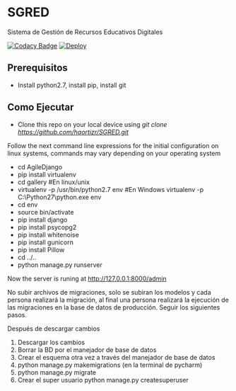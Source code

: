 # SGRED
Sistema de Gestión de Recursos Educativos Digitales

[![Codacy Badge](https://api.codacy.com/project/badge/Grade/64f7225d9e484c7a93ef033aa7f5092b)](https://app.codacy.com/app/NestorRomeroUAndes/SGRED?utm_source=github.com&utm_medium=referral&utm_content=haortizr/SGRED&utm_campaign=Badge_Grade_Settings)
[![Deploy](https://www.herokucdn.com/deploy/button.svg)](https://heroku.com/deploy)
## Prerequisitos
* Install python2.7, install pip, install git
## Como Ejecutar 
* Clone this repo on your local device using *git clone https://github.com/haortizr/SGRED.git*

Follow the next command line expressions for the initial configuration on linux systems, commands may vary depending on your operating system

* cd AgileDjango
* pip install virtualenv
* cd gallery
#En linux/unix
* virtualenv -p /usr/bin/python2.7 env
#En Windows
virtualenv -p C:\Python27\python.exe env
* cd env
* source bin/activate
* pip install django
* pip install psycopg2
* pip install whitenoise
* pip install gunicorn
* pip install Pillow
* cd ../..
* python manage.py runserver

Now the server is runing at 
http://127.0.0.1:8000/admin


No subir archivos de migraciones, solo se subiran los modelos y cada persona realizará la migración, al final una persona realizará la ejecución de las migraciones en la base de datos de producción. Seguir los siguientes pasos.

Después de descargar cambios

1. Descargar los cambios
2. Borrar la BD por el manejador de base de datos
3. Crear el esquema otra vez a través del manejador de base de datos
4. python manage.py makemigrations (en la terminal de pycharm)
5. python manage.py migrate
6. Crear el super usuario python manage.py createsuperuser





